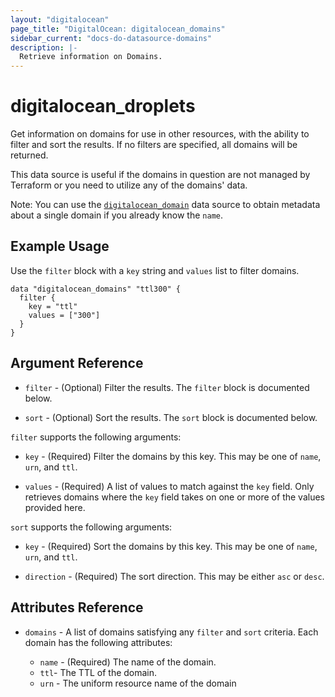 ```yaml
---
layout: "digitalocean"
page_title: "DigitalOcean: digitalocean_domains"
sidebar_current: "docs-do-datasource-domains"
description: |-
  Retrieve information on Domains.
---
```


# digitalocean_droplets

Get information on domains for use in other resources, with the ability to filter and sort the results.
If no filters are specified, all domains will be returned.

This data source is useful if the domains in question are not managed by Terraform or you need to
utilize any of the domains' data.

Note: You can use the [`digitalocean_domain`](domain) data source to obtain metadata
about a single domain if you already know the `name`.

## Example Usage

Use the `filter` block with a `key` string and `values` list to filter domains.

```hcl
data "digitalocean_domains" "ttl300" {
  filter {
    key = "ttl"
    values = ["300"]
  }
}
```

## Argument Reference

* `filter` - (Optional) Filter the results.
  The `filter` block is documented below.

* `sort` - (Optional) Sort the results.
  The `sort` block is documented below.

`filter` supports the following arguments:

* `key` - (Required) Filter the domains by this key. This may be one of `name`, `urn`, and `ttl`.

* `values` - (Required) A list of values to match against the `key` field. Only retrieves domains
  where the `key` field takes on one or more of the values provided here.

`sort` supports the following arguments:

* `key` - (Required) Sort the domains by this key. This may be one of `name`, `urn`, and `ttl`.

* `direction` - (Required) The sort direction. This may be either `asc` or `desc`.

## Attributes Reference

* `domains` - A list of domains satisfying any `filter` and `sort` criteria. Each domain has the following attributes:  

  - `name` - (Required) The name of the domain.
  - `ttl`-  The TTL of the domain.
  - `urn` - The uniform resource name of the domain
